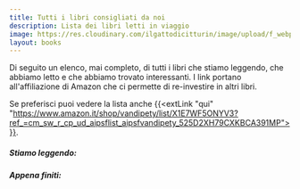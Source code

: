 ```yaml
---
title: Tutti i libri consigliati da noi
description: Lista dei libri letti in viaggio
image: https://res.cloudinary.com/ilgattodicitturin/image/upload/f_webp,q_auto,w_800,dpr_auto/v1657832150/book_vmll4s.jpg
layout: books
---
```


Di seguito un elenco, mai completo, di tutti i libri che stiamo leggendo, che abbiamo letto e che abbiamo trovato interessanti. I link portano all'affiliazione di Amazon che ci permette di re-investire in altri libri.

Se preferisci puoi vedere la lista anche {{<extLink "qui" "https://www.amazon.it/shop/vandipety/list/X1E7WF5ONYV3?ref_=cm_sw_r_cp_ud_aipsflist_aipsfvandipety_525D2XH79CXKBCA391MP">}}.

##### Stiamo leggendo:
<div><blockquote><ul id="nowReading"></ul></blockquote></div>

##### Appena finiti:
<div><blockquote><ul id="justEnded"></ul></blockquote></div>

<div style="table-row;">
	  <div id="otherBook_1" style="display: table-cell; padding: 1em;"></div>
	  <div id="otherBook_2" style="display: table-cell; padding: 1em;"></div>
</div>